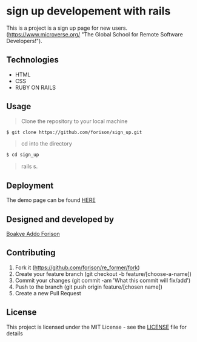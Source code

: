 # sign up developement with rails

This is a project is a sign up page for new users.
(https://www.microverse.org/ "The Global School for Remote Software Developers!").

## Technologies

- HTML
- CSS
- RUBY ON RAILS

## Usage

> Clone the repository to your local machine

```sh
$ git clone https://github.com/forison/sign_up.git
```

> cd into the directory

```sh
$ cd sign_up
```

> rails s.

## Deployment

The demo page can be found [HERE](https://forison.github.io/sign_up/)

## Designed and developed by

[Boakye Addo Forison](https://github.com/Forison)

## Contributing

1. Fork it (https://github.com/forison/re_former/fork)
2. Create your feature branch (git checkout -b feature/[choose-a-name])
3. Commit your changes (git commit -am 'What this commit will fix/add')
4. Push to the branch (git push origin feature/[chosen name])
5. Create a new Pull Request

## License

This project is licensed under the MIT License - see the [LICENSE](./LICENSE.md) file for details
